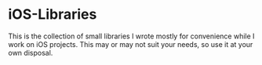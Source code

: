 # iOS-Libraries
This is the collection of small libraries I wrote mostly for convenience while I work on iOS projects. This may or may not suit your needs, so use it at your own disposal.
